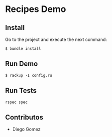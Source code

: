 # Recipes Demo

## Install

Go to the project and execute the next command:

```
$ bundle install
```

## Run Demo

```
$ rackup -I config.ru
```

## Run Tests

```
rspec spec
```
## Contributos
- Diego Gomez
